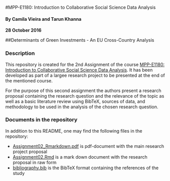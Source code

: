 #MPP-E1180: Introduction to Collaborative Social Science Data Analysis

#### By Camila Vieira and Tarun Khanna
**28 October 2016**

##Determinants of Green Investments - An EU Cross-Country Analysis

### Description
This repository is created for the 2nd Assignment of the course [MPP-E1180: Introduction to Collaborative Social Science Data Analysis](https://github.com/HertieDataScience). It has been developed as part of a largee research project to be presented at the end of the mentioned course. 

For the purpose of this second assignment the authors present a research proposal containing the research question and the relevance of the topic as well as a basic literature review using BibTeX, sources of data, and methodology to be used in the analysis of the chosen research question. 

### Documents in the repository

In addition to this README, one may find the following files in the repository:

- [Assignment02_Rmarkdown.pdf](https://github.com/Camila-RV/VieiraKhanna_Assignment2/blob/master/Assignment02.pdf) is pdf-document with the main research project proposal
- [Assignment02.Rmd](https://github.com/Camila-RV/VieiraKhanna_Assignment2/blob/master/Assignment02.Rmd) is a mark down document with the research proposal in raw form
- [bibliography.bib](https://github.com/Camila-RV/VieiraKhanna_Assignment2/blob/master/bibliography.bib) is the BibTeX format containing the references of the study
